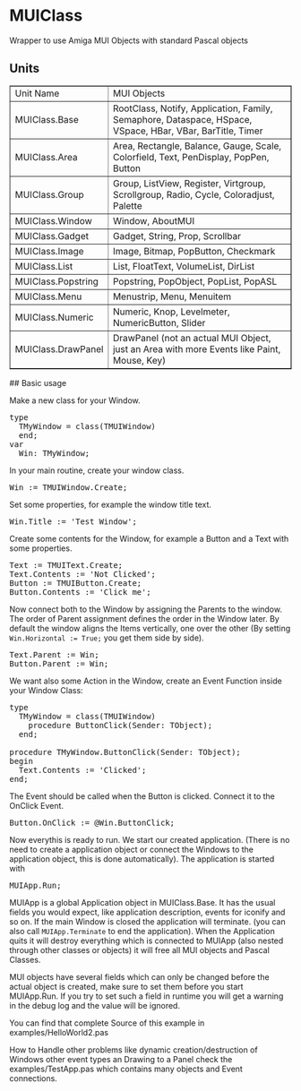 # MUIClass
Wrapper to use Amiga MUI Objects with standard Pascal objects

## Units
<table border=1>
<tr><td>Unit Name</td><td>MUI Objects</td></tr>
<tr><td>MUIClass.Base</td><td>RootClass, Notify, Application, Family, Semaphore, Dataspace, HSpace, VSpace, HBar, VBar, BarTitle, Timer</td></tr>
<tr><td>MUIClass.Area</td><td>Area, Rectangle, Balance, Gauge, Scale, Colorfield, Text, PenDisplay, PopPen, Button</td></tr>
<tr><td>MUIClass.Group</td><td>Group, ListView, Register, Virtgroup, Scrollgroup, Radio, Cycle, Coloradjust, Palette</td></tr>
<tr><td>MUIClass.Window</td><td>Window, AboutMUI</td></tr>
<tr><td>MUIClass.Gadget</td><td>Gadget, String, Prop, Scrollbar</td></tr>
<tr><td>MUIClass.Image</td><td>Image, Bitmap, PopButton, Checkmark</td></tr>
<tr><td>MUIClass.List</td><td>List, FloatText, VolumeList, DirList</td></tr>
<tr><td>MUIClass.Popstring</td><td>Popstring, PopObject, PopList, PopASL</td></tr>
<tr><td>MUIClass.Menu</td><td>Menustrip, Menu, Menuitem</td></tr>
<tr><td>MUIClass.Numeric</td><td>Numeric, Knop, Levelmeter, NumericButton, Slider</td></tr>
<tr><td>MUIClass.DrawPanel</td><td>DrawPanel (not an actual MUI Object, just an Area with more Events like Paint, Mouse,  Key)</td></tr>
</table>
## Basic usage

Make a new class for your Window.
<pre>
type
  TMyWindow = class(TMUIWindow)
  end;
var
  Win: TMyWindow;
</pre>
In your main routine, create your window class.
<pre>
Win := TMUIWindow.Create;
</pre>
Set some properties, for example the window title text.
<pre>
Win.Title := 'Test Window';
</pre>
Create some contents for the Window, for example a Button and a Text with some properties.
<pre>
Text := TMUIText.Create;
Text.Contents := 'Not Clicked';
Button := TMUIButton.Create;
Button.Contents := 'Click me';
</pre>
Now connect both to the Window by assigning the Parents to the window.
The order of Parent assignment defines the order in the Window later. By default the window aligns the Items vertically, one over the other (By setting  <code>Win.Horizontal := True;</code> you get them side by side).
<pre>
Text.Parent := Win;
Button.Parent := Win;
</pre>
We want also some Action in the Window, create an Event Function inside your Window Class:
<pre>
type
  TMyWindow = class(TMUIWindow)
    procedure ButtonClick(Sender: TObject);
  end;

procedure TMyWindow.ButtonClick(Sender: TObject);
begin
  Text.Contents := 'Clicked';
end;
</pre>
The Event should be called when the Button is clicked. Connect it to the OnClick Event.
<pre>
Button.OnClick := @Win.ButtonClick;
</pre>
Now everythis is ready to run. We start our created application. (There is no need to create a application object or connect the Windows to the application object, this is done automatically). The application is started with
<pre>
MUIApp.Run;
</pre>

MUIApp is a global Application object in MUIClass.Base. It has the usual fields you would expect, like application description, events for iconify and so on.
If the main Window is closed the application will terminate. (you can also call <code>MUIApp.Terminate</code> to end the application).
When the Application quits it will destroy everything which is connected to MUIApp (also nested through other classes or objects) it will free all MUI objects and Pascal Classes.

MUI objects have several fields which can only be changed before the actual object is created, make sure to set them before you start MUIApp.Run. If you try to set such a field in runtime you will get a warning in the debug log and the value will be ignored.

You can find that complete Source of this example in examples/HelloWorld2.pas

How to Handle other problems like dynamic creation/destruction of Windows other event types an Drawing to a Panel check the examples/TestApp.pas which contains many objects and Event connections.
